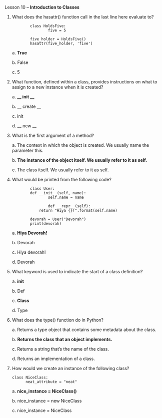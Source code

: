 Lesson 10 – **Introduction to Classes**

1.  What does the hasattr() function call in the last line here evaluate to?

                class HoldsFive:
                        five = 5

                five_holder = HoldsFive()
                hasattr(five_holder, 'five')

    a.  **True**
      
    b.  False
      
    c.	5

2.  What function, defined within a class, provides instructions on what to assign to a new instance when it is created?

    a.  **__ init __**

    b.  __ create __
       
    c.	init

    d.	__ new __

3.  What is the first argument of a method?

    a.  The context in which the object is created. We usually name the parameter this.

    b.  **The instance of the object itself. We usually refer to it as self.**

    c.  The class itself. We usually refer to it as self.

4.  What would be printed from the following code?

                class User:
 		        def __init__(self, name):
    			        self.name = name
    	 		
                        def __repr__(self):
   			        return "Hiya {}!".format(self.name)
  	
                devorah = User("Devorah")
                print(devorah)

    a.	**Hiya Devorah!**

    b.	Devorah

    c.	Hiya devorah!

    d.	Devorah

5.	What keyword is used to indicate the start of a class definition?

    a.  __init__
  
    b.  Def

    c.  **Class**

    d.  Type

6.	What does the type() function do in Python?

    a.  Returns a type object that contains some metadata about the class.

    b.  **Returns the class that an object implements.**

    c.  Returns a string that’s the name of the class.

    d.  Returns an implementation of a class.

7.	How would we create an instance of the following class?

        class NiceClass:
     		  neat_attribute = "neat"

    a.	**nice_instance = NiceClass()**

    b.	nice_instance = new NiceClass

    c.	nice_instance = NiceClass
